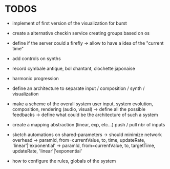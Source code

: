 # TODOS

- implement of first version of the visualization for burst

- create a alternative checkin service creating groups based on os
- define if the server could a firefly -> allow to have a idea of the "current time"
- add controls on synths

- record cymbale antique, bol chantant, clochette japonaise

- harmonic progression 

- define an architecture to separate input / composition / synth / visualization

  
- make a scheme of the overall system
  user input, system evolution, composition, rendering (audio, visual)
  -> define all the possible feedbacks
  -> define what could be the architecture of such a system


- create a mapping abstraction (linear, exp, etc...)
  push / pull
  nbr of inputs


- sketch automations on shared-parameters
  -> should minimize network overhead
  -> paramId, from=currentValue, to, time, updateRate, 'linear'|'exponential'
  -> paramId, from=currentValue, to, targetTime, updateRate, 'linear'|'exponential'

- how to configure the rules, globals of the system
